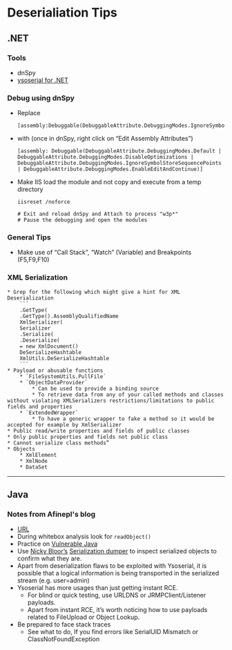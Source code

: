# Deserialiation Tips

## .NET

### Tools
* dnSpy
* [ysoserial for .NET](https://github.com/pwntester/ysoserial.net)

### Debug using dnSpy
* Replace
    ```
    [assembly:Debuggable(DebuggableAttribute.DebuggingModes.IgnoreSymbolStoreSequencePoints)]
    ```
* with (once in dnSpy, right click on “Edit Assembly Attributes”)
    ```
    [assembly: Debuggable(DebuggableAttribute.DebuggingModes.Default | DebuggableAttribute.DebuggingModes.DisableOptimizations | DebuggableAttribute.DebuggingModes.IgnoreSymbolStoreSequencePoints | DebuggableAttribute.DebuggingModes.EnableEditAndContinue)]
    ```
* Make IIS load the module and not copy and execute from a temp directory
    ```
    iisreset /noforce

    # Exit and reload dnSpy and Attach to process "w3p*"
    # Pause the debugging and open the modules
    ```

### General Tips
* Make use of “Call Stack”, “Watch” (Variable) and Breakpoints (F5,F9,F10)


### XML Serialization
    * Grep for the following which might give a hint for XML Deserialization 
        ```
        .GetType(
        .GetType().AssemblyQualifiedName
        XmlSerializer(
        Serializer
        .Serialize(
        .Deserialize(
        = new XmlDocument()
        DeSerializeHashtable
        XmlUtils.DeSerializeHashtable
        ```
    * Payload or abusable functions
        * `FileSystemUtils.PullFile`
        * `ObjectDataProvider`
            * Can be used to provide a binding source
            * To retrieve data from any of your called methods and classes without violating XMLSerializers restrictions/limitations to public fields and properties
        * `ExtendedWrapper`
            * To have a generic wrapper to fake a method so it would be accepted for example by XmlSerializer
    * Public read/write properties and fields of public classes
    * Only public properties and fields not public class
    * Cannot serialize class methods”
    * Objects
        * XmlElement
        * XmlNode
        * DataSet

---
## Java

### Notes from Afinepl's blog
* [URL](https://afinepl.medium.com/testing-and-exploiting-java-deserialization-in-2021-e762f3e43ca2)
* During whitebox analysis look for `readObject()`
* Practice on [Vulnerable Java](https://github.com/0xluk3/Java-Deserialization-Basics/blob/main/Vulnerable.java)
* Use [Nicky Bloor’s](https://twitter.com/NickstaDB) [Serialization dumper](https://github.com/NickstaDB/SerializationDumper) to inspect serialized objects to confirm what they are.
* Apart from deserialization flaws to be exploited with Ysoserial, it is  possible that a logical information is being transported in the  serialized stream (e.g. user=admin)
* Ysoserial has more usages than just getting instant RCE. 
    * For blind or quick testing, use URLDNS or JRMPClient/Listener payloads. 
    * Apart from instant  RCE, it’s worth noticing how to use payloads related to FileUpload or  Object Lookup.
* Be prepared to face stack traces
    * See what to do, If you find errors like SerialUID Mismatch or ClassNotFoundException
